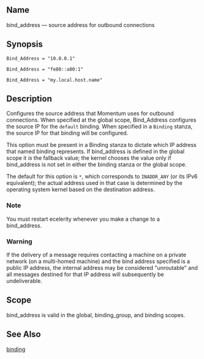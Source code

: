 <a name="conf.ref.bind_address"></a>
## Name

bind_address — source address for outbound connections

## Synopsis

`Bind_Address = "10.0.0.1"`

`Bind_Address = "fe80::a00:1"`

`Bind_Address = "my.local.host.name"`

<a name="idp23571440"></a>
## Description

Configures the source address that Momentum uses for outbound connections. When specified at the global scope, Bind_Address configures the source IP for the `default` binding. When specified in a `Binding` stanza, the source IP for that binding will be configured.

This option must be present in a Binding stanza to dictate which IP address that named binding represents. If bind_address is defined in the global scope it *is* the fallback value; the kernel chooses the value only if bind_address is not set in either the binding stanza or the global scope.

The default for this option is `*`, which corresponds to `INADDR_ANY` (or its IPv6 equivalent); the actual address used in that case is determined by the operating system kernel based on the destination address.

### Note

You must restart ecelerity whenever you make a change to a  bind_address. 

### Warning

If the delivery of a message requires contacting a machine on a private network (on a multi-homed machine) and the bind address specified is a public IP address, the internal address may be considered "unroutable" and all messages destined for that IP address will subsequently be undeliverable.

<a name="idp8670880"></a>
## Scope

bind_address is valid in the global, binding_group, and binding scopes.

<a name="idp12612912"></a>
## See Also

[binding](conf.ref.binding "binding")
